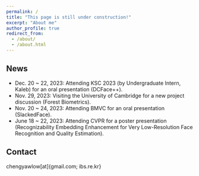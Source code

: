 ```yaml
---
permalink: /
title: "This page is still under construction!"
excerpt: "About me"
author_profile: true
redirect_from: 
  - /about/
  - /about.html
---
```


## News
+ Dec. 20 ~ 22, 2023: Attending KSC 2023 (by Undergraduate Intern, Kaleb) for an oral presentation (DCFace++).
+ Nov. 29, 2023: Visiting the University of Cambridge for a new project discussion (Forest Biometrics).
+ Nov. 20 ~ 24, 2023: Attending BMVC for an oral presentation (SlackedFace).
+ June 18 ~ 22, 2023: Attending CVPR for a poster presentation (Recognizability Embedding Enhancement for Very Low-Resolution Face Recognition and Quality Estimation).


## Contact
chengyawlow[at]{gmail.com; ibs.re.kr}
